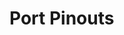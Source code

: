 # Port Pinouts

<figure><img src="https://2589213514-files.gitbook.io/~/files/v0/b/gitbook-legacy-files/o/assets%2F-M4_pJHI8HTuZFQTNfcy%2F-M8LyoEbz8PG8p4KiY2_%2F-M8MUHd1HMRIdnt-qAgb%2FControl_Hub_Pin_Out.png?alt=media&#x26;token=9886d174-27c2-41d6-9212-0eafa2dd6efd" alt=""><figcaption></figcaption></figure>
